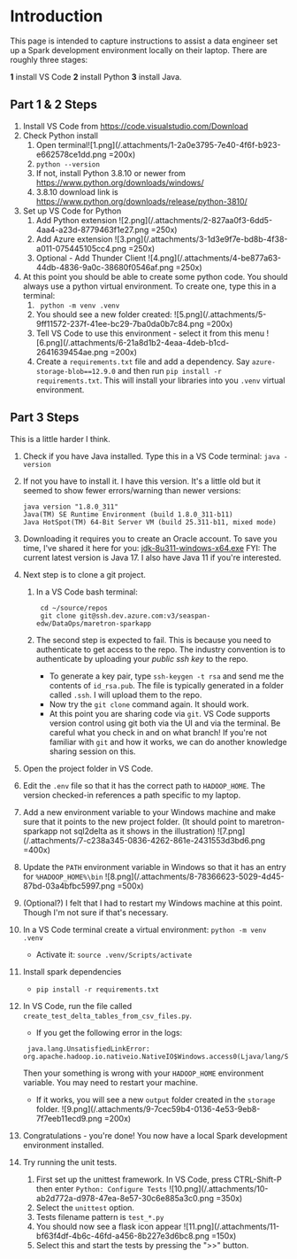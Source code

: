 # Introduction
This page is intended to capture instructions to assist a data engineer set up a Spark development environment locally on their laptop. There are roughly three stages:

**1** install VS Code
**2** install Python
**3** install Java.

## Part 1 & 2 Steps
1. Install VS Code from https://code.visualstudio.com/Download
1. Check Python install
   1. Open terminal![1.png](/.attachments/1-2a0e3795-7e40-4f6f-b923-e662578ce1dd.png =200x)
   1. ```python --version```
   1. If not, install Python 3.8.10 or newer from https://www.python.org/downloads/windows/
   1. 3.8.10 download link is https://www.python.org/downloads/release/python-3810/
1. Set up VS Code for Python
   1. Add Python extension
   ![2.png](/.attachments/2-827aa0f3-6dd5-4aa4-a23d-8779463f1e27.png =250x)
   1. Add Azure extension
 ![3.png](/.attachments/3-1d3e9f7e-bd8b-4f38-a011-075445105cc4.png =250x)
   1. Optional - Add Thunder Client
  ![4.png](/.attachments/4-be877a63-44db-4836-9a0c-38680f0546af.png =250x)
1. At this point you should be able to create some python code. You should always use a python virtual environment. To create one, type this in a terminal:
    1. ``` python -m venv .venv```
    1. You should see a new folder created:
    ![5.png](/.attachments/5-9ff11572-237f-41ee-bc29-7ba0da0b7c84.png =200x)
    1. Tell VS Code to use this environment - select it from this menu
    ![6.png](/.attachments/6-21a8d1b2-4eaa-4deb-b1cd-2641639454ae.png =200x)
    1. Create a `requirements.txt` file and add a dependency. Say `azure-storage-blob==12.9.0` and then run `pip install -r requirements.txt`. This will install your libraries into you `.venv` virtual environment.

## Part 3 Steps
This is a little harder I think.
1. Check if you have Java installed. Type this in a VS Code terminal:
   `java -version`
1. If not you have to install it. I have this version. It's a little old but it seemed to show fewer errors/warning than newer versions:
 
   ```
   java version "1.8.0_311"
   Java(TM) SE Runtime Environment (build 1.8.0_311-b11)
   Java HotSpot(TM) 64-Bit Server VM (build 25.311-b11, mixed mode)
   ```
1. Downloading it requires you to create an Oracle account. To save you time, I've shared it here for you: [jdk-8u311-windows-x64.exe](https://seaspan-my.sharepoint.com/personal/sarbjit_sarkaria-az_seaspan_com/_layouts/15/guestaccess.aspx?guestaccesstoken=%2byuPtDOiOPfGLUPjfGm6oobkFzYl%2fwI1po%2bwPTZYN%2bA%3d&docid=2_06bc913cea4c94c26828198591af4e556&rev=1) 
FYI: The current latest version is Java 17. I also have Java 11 if you're interested.
1. Next step is to clone a git project.
   1. In a VS Code bash terminal:

      ```
       cd ~/source/repos
       git clone git@ssh.dev.azure.com:v3/seaspan-edw/DataOps/maretron-sparkapp
       ```
   2. The second step is expected to fail. This is because you need to authenticate to get access to the repo. The industry convention is to authenticate by uploading your _public ssh key_ to the repo.
      * To generate a key pair, type `ssh-keygen -t rsa` and send me the contents of `id_rsa.pub`. The file is typically generated in a folder called `.ssh`. I will upload them to the repo.
      * Now try the `git clone` command again. It should work.
      * At this point you are sharing code via `git`. VS Code supports version control using git both via the UI and via the terminal. Be careful what you check in and on what branch! If you're not familiar with `git` and how it works, we can do another knowledge sharing session on this.
1. Open the project folder in VS Code.
1. Edit the `.env` file so that it has the correct path to `HADOOP_HOME`. The version checked-in references a path specific to my laptop.
1. Add a new environment variable to your Windows machine and make sure that it points to the new project folder. (It should point to maretron-sparkapp not sql2delta as it shows in the illustration)
![7.png](/.attachments/7-c238a345-0836-4262-861e-2431553d3bd6.png =400x)
1. Update the `PATH` environment variable in Windows so that it has an entry for `%HADOOP_HOME%\bin`
![8.png](/.attachments/8-78366623-5029-4d45-87bd-03a4bfbc5997.png =500x)
1. (Optional?) I felt that I had to restart my Windows machine at this point. Though I'm not sure if that's necessary.
1. In a VS Code terminal create a virtual environment: `python -m venv .venv`
   * Activate it: `source .venv/Scripts/activate`
1. Install spark dependencies
   * `pip install -r requirements.txt`
1. In VS Code, run the file called `create_test_delta_tables_from_csv_files.py`.
   * If you get the following error in the logs:
   ```
    java.lang.UnsatisfiedLinkError: org.apache.hadoop.io.nativeio.NativeIO$Windows.access0(Ljava/lang/String;I)Z
   ```
   Then your something is wrong with your `HADOOP_HOME` environment variable. You may need to restart your machine.
   * If it works, you will see a new `output` folder created in the `storage` folder.
     ![9.png](/.attachments/9-7cec59b4-0136-4e53-9eb8-7f7eeb11ecd9.png =200x)
1. Congratulations - you're done! You now have a local Spark development environment installed.
1. Try running the unit tests.
   1. First set up the unittest framework. In VS Code, press CTRL-Shift-P then enter `Python: Configure Tests`
![10.png](/.attachments/10-ab2d772a-d978-47ea-8e57-30c6e885a3c0.png =350x)
   1. Select the `unittest` option.
   1. Tests filename pattern is `test_*.py`
   1. You should now see a flask icon appear
![11.png](/.attachments/11-bf63f4df-4b6c-46fd-a456-8b227e3d6bc8.png =150x)
   1. Select this and start the tests by pressing the ">>" button.